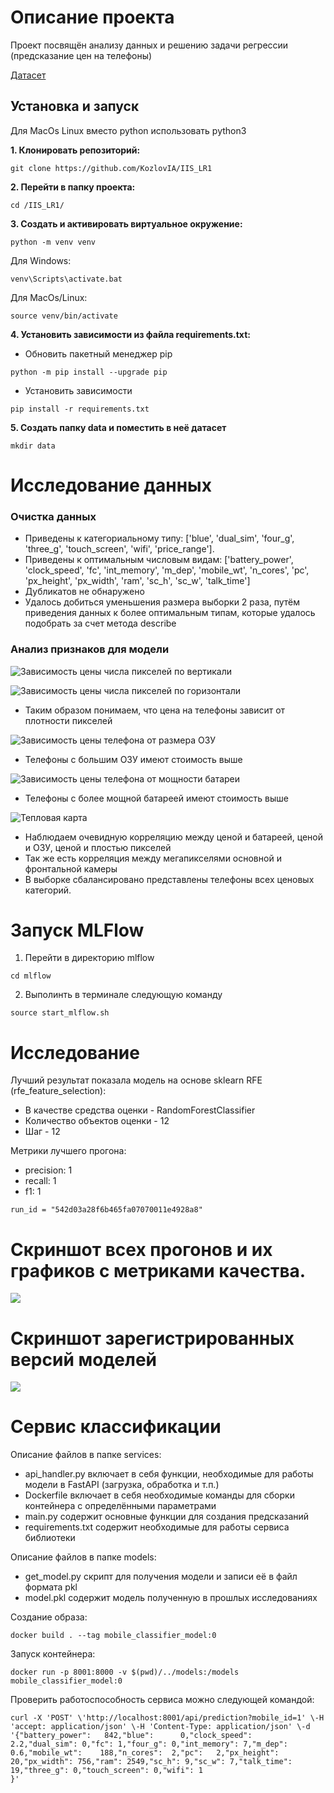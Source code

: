 # Описание проекта
Проект посвящён анализу данных и решению задачи регрессии (предсказание цен на телефоны) 

[Датасет](https://www.kaggle.com/datasets/iabhishekofficial/mobile-price-classification) 

## Установка и запуск

Для MacOs Linux вместо python использовать python3

**1. Клонировать репозиторий:**
```
git clone https://github.com/KozlovIA/IIS_LR1
```

**2. Перейти в папку проекта:**
```
cd /IIS_LR1/
```

**3. Cоздать и активировать виртуальное окружение:**
```
python -m venv venv
```

Для Windows:
```
venv\Scripts\activate.bat
```

Для MacOs/Linux:
```
source venv/bin/activate
```

**4. Установить зависимости из файла requirements.txt:**
- Обновить пакетный менеджер pip
```
python -m pip install --upgrade pip
```

- Установить зависимости
```
pip install -r requirements.txt
```
**5. Создать папку data и поместить в неё датасет**
```
mkdir data
```
# Исследование данных

### Очистка данных 
- Приведены к категориальному типу: 
['blue',
 'dual_sim',
 'four_g',
 'three_g',
 'touch_screen',
 'wifi',
 'price_range'].
- Приведены к оптимальным числовым видам: 
 ['battery_power',
 'clock_speed',
 'fc',
 'int_memory',
 'm_dep',
 'mobile_wt',
 'n_cores',
 'pc',
 'px_height',
 'px_width',
 'ram',
 'sc_h',
 'sc_w',
 'talk_time']
- Дубликатов не обнаружено
- Удалось добиться уменьшения размера выборки 2 раза, путём приведения данных к более оптимальным типам, которые удалось подобрать за счет метода describe

### Анализ признаков для модели

![](eda/Рапределение_px_height_по_price_range.png 'Зависимость цены числа пикселей по вертикали')

![](eda/Рапределение_px_width_по_price_range.png 'Зависимость цены числа пикселей по горизонтали')

- Таким образом понимаем, что цена на телефоны зависит от плотности пикселей

![](eda/Рапределение_ram_по_price_range.png 'Зависимость цены телефона от размера ОЗУ')

- Телефоны с большим ОЗУ имеют стоимость выше

![](eda/Распределение_battery_power_по_price_range.png 'Зависимость цены телефона от мощности батареи')

- Телефоны с более мощной батареей имеют стоимость выше

![](eda/Heatmap.png 'Тепловая карта')

- Наблюдаем очевидную корреляцию между ценой и батареей, ценой и ОЗУ, ценой и плостью пикселей
- Так же есть корреляция между мегапикселями основной и фронтальной камеры
- В выборке сбалансировано представлены телефоны всех ценовых категорий.


# Запуск MLFlow

1. Перейти в директорию mlflow
```
cd mlflow
```

2. Выполинть в терминале следующую команду
```
source start_mlflow.sh
```

# Исследование

Лучший результат показала модель на основе sklearn RFE (rfe_feature_selection):

- В качестве средства оценки - RandomForestClassifier
- Количество объектов оценки - 12
- Шаг - 12

Метрики лучшего прогона:
- precision: 1
- recall: 1
- f1: 1
```
run_id = "542d03a28f6b465fa07070011e4928a8"
```

# Скриншот всех прогонов и их графиков с метриками качества.
![](research/Метрики.png)
# Скриншот зарегистрированных версий моделей
![](research/Зарегистрированные_модели.png)


# Сервис классификации

Описание файлов в папке services:
- api_handler.py включает в себя функции, необходимые для работы модели в FastAPI (загрузка, обработка и т.п.)
- Dockerfile включает в себя необходимые команды для сборки контейнера с определёнными параметрами
- main.py содержит основные функции для создания предсказаний
- requirements.txt содержит необходимые для работы сервиса библиотеки


Описание файлов в папке models:
- get_model.py скрипт для получения модели и записи её в файл формата pkl
- model.pkl содержит модель полученную в прошлых исследованиях

Создание образа:
```
docker build . --tag mobile_classifier_model:0
```

Запуск контейнера:
```
docker run -p 8001:8000 -v $(pwd)/../models:/models mobile_classifier_model:0
```

Проверить работоспособность сервиса можно следующей командой:
```
curl -X 'POST' \'http://localhost:8001/api/prediction?mobile_id=1' \-H 'accept: application/json' \-H 'Content-Type: application/json' \-d '{"battery_power":	842,"blue":	     0,"clock_speed":	2.2,"dual_sim":	0,"fc":	1,"four_g":	0,"int_memory":	7,"m_dep":	0.6,"mobile_wt":	188,"n_cores":	2,"pc":	  2,"px_height": 20,"px_width": 756,"ram": 2549,"sc_h": 9,"sc_w": 7,"talk_time": 19,"three_g": 0,"touch_screen": 0,"wifi": 1
}'
```